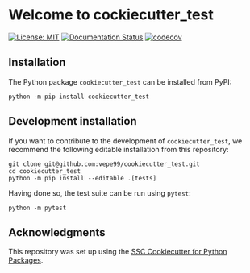 # Welcome to cockiecutter_test

[![License: MIT](https://img.shields.io/badge/License-MIT-yellow.svg)](https://opensource.org/licenses/MIT)
[![Documentation Status](https://readthedocs.org/projects/cookiecutter_test/badge/)](https://cookiecutter_test.readthedocs.io/)
[![codecov](https://codecov.io/gh/vepe99/cookiecutter_test/branch/main/graph/badge.svg)](https://codecov.io/gh/vepe99/cookiecutter_test)

## Installation

The Python package `cookiecutter_test` can be installed from PyPI:

```
python -m pip install cookiecutter_test
```

## Development installation

If you want to contribute to the development of `cookiecutter_test`, we recommend
the following editable installation from this repository:

```
git clone git@github.com:vepe99/cookiecutter_test.git
cd cookiecutter_test
python -m pip install --editable .[tests]
```

Having done so, the test suite can be run using `pytest`:

```
python -m pytest
```

## Acknowledgments

This repository was set up using the [SSC Cookiecutter for Python Packages](https://github.com/ssciwr/cookiecutter-python-package).
